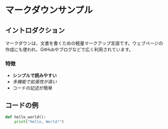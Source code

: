 # マークダウンサンプル

## イントロダクション
マークダウンは、文書を書くための軽量マークアップ言語です。ウェブページの作成にも使われ、GitHubやブログなどで広く利用されています。

### 特徴
- **シンプルで読みやすい**
- _多機能で拡張性が高い_
- コードの記述が簡単

## コードの例

```python
def hello_world():
    print("Hello, World!")
